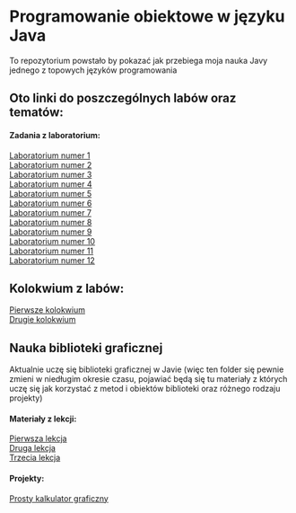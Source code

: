 # Programowanie obiektowe w języku Java
To repozytorium powstało by pokazać jak przebiega moja nauka Javy jednego z topowych języków programowania
## Oto linki do poszczególnych labów oraz tematów:
#### Zadania z laboratorium:
<a href="https://github.com/Prawy126/Java/tree/main/Laby/lab1">Laboratorium numer 1</a><br>
<a href="https://github.com/Prawy126/Java/tree/main/Laby/lab2">Laboratorium numer 2</a><br>
<a href="https://github.com/Prawy126/Java/tree/main/Laby/lab3">Laboratorium numer 3</a><br>
<a href="https://github.com/Prawy126/Java/tree/main/Laby/lab4">Laboratorium numer 4</a><br>
<a href="https://github.com/Prawy126/Java/tree/main/Laby/lab5">Laboratorium numer 5</a><br>
<a href="https://github.com/Prawy126/Java/tree/main/Laby/lab6">Laboratorium numer 6</a><br>
<a href="https://github.com/Prawy126/Java/tree/main/Laby/lab7">Laboratorium numer 7</a><br>
<a href="https://github.com/Prawy126/Java/tree/main/Laby/lab8">Laboratorium numer 8</a><br>
<a href="https://github.com/Prawy126/Java/tree/main/Laby/lab9">Laboratorium numer 9</a><br>
<a href="https://github.com/Prawy126/Java/tree/main/Laby/lab10">Laboratorium numer 10</a><br>
<a href="https://github.com/Prawy126/Java/tree/main/Laby/lab11">Laboratorium numer 11</a><br>
<a href="https://github.com/Prawy126/Java/tree/main/Laby/lab12">Laboratorium numer 12</a><br>

## Kolokwium z labów:
<a href="https://github.com/Prawy126/Java/tree/main/Kolokwium/Kolokwium">Pierwsze kolokwium</a><br>
<a href="https://github.com/Prawy126/Java/tree/main/LKolokiwum/Kolokwium2">Drugie kolokwium</a><br>

## Nauka biblioteki graficznej
Aktualnie uczę się biblioteki graficznej w Javie (więc ten folder się pewnie zmieni w niedługim okresie czasu, pojawiać będą się tu materiały z których uczę się jak korzystać z metod i obiektów biblioteki oraz różnego rodzaju projekty)<br>
#### Materiały z lekcji:
<a href="https://github.com/Prawy126/Java/tree/main/Biblioteka_graficzna/MojeOkienko">Pierwsza lekcja</a><br>
<a href="https://github.com/Prawy126/Java/tree/main/Biblioteka_graficzna/Lekcja2">Druga lekcja</a><br>
<a href="https://github.com/Prawy126/Java/tree/main/Biblioteka_graficzna/lekcja3">Trzecia lekcja</a><br>
#### Projekty:
<a href="https://github.com/Prawy126/Java/tree/main/Biblioteka_graficzna/kalkulator">Prosty kalkulator graficzny</a><br>

